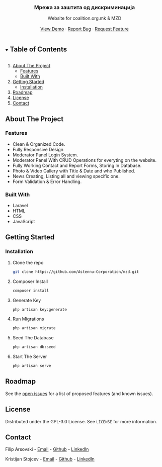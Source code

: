 <!-- PROJECT LOGO -->
<br />
<p align="center">

  <h3 align="center">Мрежа за заштита од дискриминација </h3>

  <p align="center">
    Website for coalition.org.mk & MZD
    <br />
    <br />
    <a href="https://github.com/Astennu-Corporation/mzd">View Demo</a>
    ·
    <a href="https://github.com/Astennu-Corporation/mzd/issues">Report Bug</a>
    ·
    <a href="https://github.com/Astennu-Corporation/mzd/issues">Request Feature</a>
  </p>
</p>

<!-- TABLE OF CONTENTS -->
<details open="open">
  <summary><h2 style="display: inline-block">Table of Contents</h2></summary>
  <ol>
    <li>
      <a href="#about-the-project">About The Project</a>
      <ul>
        <li><a href="#features">Features</a></li>
        <li><a href="#built-with">Built With</a></li>
      </ul>
    </li>
    <li>
      <a href="#getting-started">Getting Started</a>
      <ul>
        <li><a href="#installation">Installation</a></li>
      </ul>
    </li>
    <li><a href="#roadmap">Roadmap</a></li>
    <li><a href="#license">License</a></li>
    <li><a href="#contact">Contact</a></li>
  </ol>
</details>

<!-- ABOUT THE PROJECT -->

## About The Project

### Features

-   Clean & Organized Code.
-   Fully Responsive Design
-   Moderator Panel Login System.
-   Moderator Panel With CRUD Operations for everyting on the website.
-   Fully Working Contact and Report Forms, Storing In Database.
-   Photo & Video Gallery with Title & Date and who Published.
-   News Creating, Listing all and viewing specific one.
-   Form Validation & Error Handling.

### Built With

-   Laravel
-   HTML
-   CSS
-   JavaScript

<!-- GETTING STARTED -->

## Getting Started

### Installation

1. Clone the repo
    ```sh
    git clone https://github.com/Astennu-Corporation/mzd.git
    ```
2. Composer Install
    ```sh
    composer install
    ```
3. Generate Key
    ```sh
    php artisan key:generate
    ```
4. Run Migrations
    ```sh
    php artisan migrate
    ```
5. Seed The Database
    ```sh
    php artisan db:seed
    ```
6. Start The Server
    ```sh
    php artisan serve
    ```

<!-- ROADMAP -->

## Roadmap

See the [open issues](https://github.com/Astennu-Corporation/mzd/issues) for a list of proposed features (and known issues).

<!-- LICENSE -->

## License

Distributed under the GPL-3.0 License. See `LICENSE` for more information.

<!-- CONTACT -->

## Contact

Filip Arsovski -
[Email](mailto:arsovskidev@gmail.com) - [Github](https://github.com/arsovskidev) - [LinkedIn](https://linkedin.com/in/filiparsovski)

Kristijan Stojcev -
[Email](mailto:stojcev_kristijan@hotmail.com) - [Github](https://github.com/kstojcev) - [LinkedIn](https://linkedin.com/in/kristijan-stojcev-2b543a206)

<!-- ACKNOWLEDGEMENTS -->
